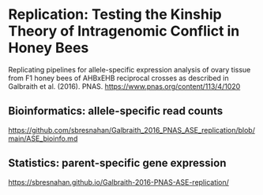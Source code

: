 # Replication: Testing the Kinship Theory of Intragenomic Conflict in Honey Bees
Replicating pipelines for allele-specific expression analysis of ovary tissue from F1 honey bees of AHBxEHB reciprocal crosses as described in Galbraith et al. (2016). PNAS. https://www.pnas.org/content/113/4/1020

## Bioinformatics: allele-specific read counts
https://github.com/sbresnahan/Galbraith_2016_PNAS_ASE_replication/blob/main/ASE_bioinfo.md

## Statistics: parent-specific gene expression
https://sbresnahan.github.io/Galbraith-2016-PNAS-ASE-replication/
